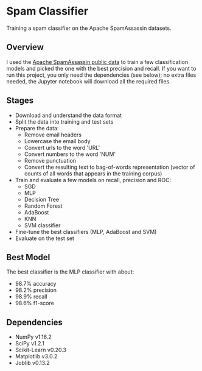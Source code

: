 # Spam Classifier
Training a spam classifier on the Apache SpamAssassin datasets.

## Overview
I used the [Apache SpamAssassin public data](https://spamassassin.apache.org/old/publiccorpus/) to train a few classification models and picked the one with the best precision and recall. If you want to run this project, you only need the dependencies (see below); no extra files needed, the Jupyter notebook will download all the required files.

## Stages
- Download and understand the data format
- Split the data into training and test sets
- Prepare the data:
  - Remove email headers
  - Lowercase the email body
  - Convert urls to the word 'URL'
  - Convert numbers to the word 'NUM'
  - Remove punctuation
  - Convert the resulting text to bag-of-words representation (vector of counts of all words that appears in the training corpus)
- Train and evaluate a few models on recall, precision and ROC:
  - SGD
  - MLP
  - Decision Tree
  - Random Forest
  - AdaBoost
  - KNN
  - SVM classifier
- Fine-tune the best classifiers (MLP, AdaBoost and SVM)
- Evaluate on the test set

## Best Model
The best classifier is the MLP classifier with about:
- 98.7% accuracy
- 98.2% precision
- 98.9% recall
- 98.6% f1-score

## Dependencies
- NumPy v1.16.2
- SciPy v1.2.1
- Scikit-Learn v0.20.3
- Matplotlib v3.0.2
- Joblib v0.13.2
